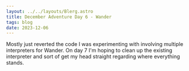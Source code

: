 ```yaml
---
layout: ../../layouts/Blerg.astro
title: December Adventure Day 6 - Wander
tags: blog
date: 2023-12-06
---
```


Mostly just reverted the code I was experimenting with involving multiple interpreters for Wander.
On day 7 I'm hoping to clean up the existing interpreter and sort of get my head straight regarding where everything stands.